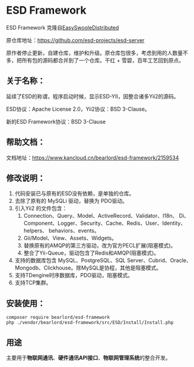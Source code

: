 # ESD Framework
ESD Framework 克隆自[EasySwooleDistributed](https://github.com/esd-projects/esd-server)

原仓库地址：https://github.com/esd-projects/esd-server



原作者停止更新，自建仓库，维护和升级。原仓库包很多，考虑到用的人数量不多，把所有包的源码都合并到了一个仓库。干红 + 雪碧，百年工艺回到原点。



## 关于名称：

延续了ESD的称谓，程序启动时候，显示ESD-YII，因整合诸多Yii2的源码。

ESD协议：Apache License 2.0，Yii2协议：BSD 3-Clause。

新的ESD Framework协议：BSD 3-Clause



## 帮助文档：

文档地址：https://www.kancloud.cn/bearlord/esd-framework/2159534



## 修改说明：

1. 代码安装已与原有的ESD没有依赖，是单独的仓库。
2. 去除了原有的 MySQLi 驱动，替换为 PDO驱动。
3. 引入Yii2 的文件包含：
   1. Connection、Query、Model、ActiveRecord、Validator、I18n、  Di、Component、Logger、Security、Cache、Redis、User、Identity、helpers、 behaviors、events。
   2. Gii/Model、View、Assets、Widgets。
   3. 替换原有的AMQP的第三方驱动，改为官方PECL扩展(阻塞模式)。
   4. 整合了Yii-Queue，驱动包含了Redis和AMQP(阻塞模式)。
4. 支持的数据库包含 MySQL、PostgreSQL、SQL Server、Cubrid、Oracle、Mongodb、Clickhouse。除MySQL是协程，其他是阻塞模式。
5. 支持TDengine时序数据库，PDO驱动，阻塞模式。
6. 支持TCP集群。



## 安装使用：

```
composer require bearlord/esd-framework 
php ./vendor/bearlord/esd-framework/src/ESD/Install/Install.php 
```



## 用途

主要用于**物联网通讯**、**硬件通讯API接口**、**物联网管理系统**的整合开发。


